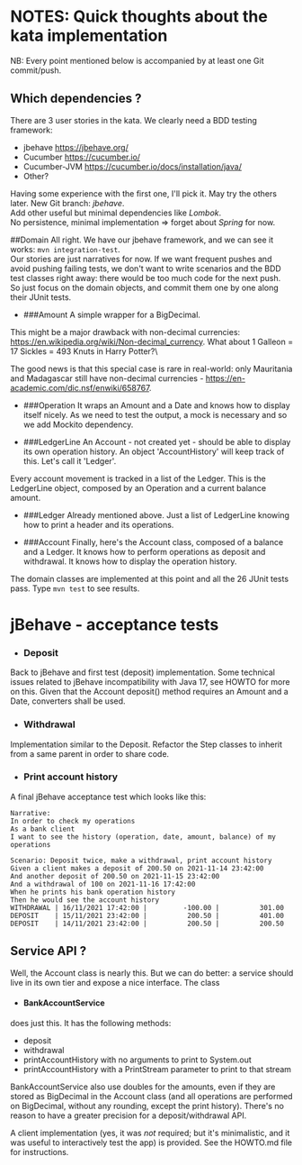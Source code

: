# NOTES: Quick thoughts about the kata implementation

NB: Every point mentioned below is accompanied by at least one Git commit/push.

## Which dependencies ?
There are 3 user stories in the kata. We clearly need a BDD testing framework:
- jbehave https://jbehave.org/
- Cucumber https://cucumber.io/
- Cucumber-JVM https://cucumber.io/docs/installation/java/
- Other?

Having some experience with the first one, I'll pick it. May try the others later. New Git branch: *jbehave*.\
Add other useful but minimal dependencies like *Lombok*.\
No persistence, minimal implementation => forget about *Spring* for now.

##Domain
All right. We have our jbehave framework, and we can see it works: `mvn integration-test`.\
Our stories are just narratives for now. If we want frequent pushes and avoid pushing failing tests,
we don't want to write scenarios and the BDD test classes right away: there would be too much code for the next push.\
So just focus on the domain objects, and commit them one by one along their JUnit tests.

- ###Amount
A simple wrapper for a BigDecimal.

This might be a major drawback with non-decimal currencies: https://en.wikipedia.org/wiki/Non-decimal_currency.
What about 1 Galleon = 17 Sickles = 493 Knuts in Harry Potter?\

The good news is that this special case is rare in real-world:
only Mauritania and Madagascar still have non-decimal currencies -
https://en-academic.com/dic.nsf/enwiki/658767.

- ###Operation
It wraps an Amount and a Date and knows how to display itself nicely. As we need to test the output, a mock is necessary
and so we add Mockito dependency.

- ###LedgerLine
An Account - not created yet - should be able to display its own operation history. An object 'AccountHistory' will keep
track of this. Let's call it 'Ledger'.

Every account movement is tracked in a list of the Ledger. This is the LedgerLine object, composed by an Operation and
a current balance amount.

- ###Ledger
Already mentioned above. Just a list of LedgerLine knowing how to print a header and its operations.

- ###Account
Finally, here's the Account class, composed of a balance and a Ledger. It knows how to perform operations as deposit and withdrawal. It knows
how to display the operation history.

The domain classes are implemented at this point and all the 26 JUnit tests pass. Type `mvn test` to see results.

# jBehave - acceptance tests
- ### Deposit
Back to jBehave and first test (deposit) implementation. Some technical issues related to jBehave incompatibility with
Java 17, see HOWTO for more on this.
Given that the Account deposit() method requires an Amount and a Date, converters shall be used.

- ### Withdrawal
Implementation similar to the Deposit. Refactor the Step classes to inherit from a same parent in order to share code.

- ### Print account history
A final jBehave acceptance test which looks like this:
```
Narrative:
In order to check my operations
As a bank client
I want to see the history (operation, date, amount, balance) of my operations

Scenario: Deposit twice, make a withdrawal, print account history
Given a client makes a deposit of 200.50 on 2021-11-14 23:42:00
And another deposit of 200.50 on 2021-11-15 23:42:00
And a withdrawal of 100 on 2021-11-16 17:42:00
When he prints his bank operation history
Then he would see the account history
WITHDRAWAL | 16/11/2021 17:42:00 |         -100.00 |          301.00
DEPOSIT    | 15/11/2021 23:42:00 |          200.50 |          401.00
DEPOSIT    | 14/11/2021 23:42:00 |          200.50 |          200.50
```

## Service API ?
Well, the Account class is nearly this. But we can do better: a service should live in its own tier and expose a
nice interface. The class
- #### BankAccountService
does just this. It has the following methods:
- deposit
- withdrawal
- printAccountHistory with no arguments to print to System.out
- printAccountHistory with a PrintStream parameter to print to that stream

BankAccountService also use doubles for the amounts, even if they are stored as BigDecimal in the Account class (and all
operations are performed on BigDecimal, without any rounding, except the print history). There's no reason to have a
greater precision for a deposit/withdrawal API.

A client implementation (yes, it was *not* required; but it's minimalistic, and it was useful to interactively test the app)
is provided. See the HOWTO.md file for instructions.